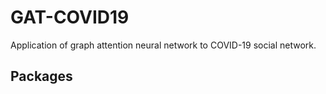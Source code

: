 # GAT-COVID19
Application of graph attention neural network to COVID-19 social network.

## Packages